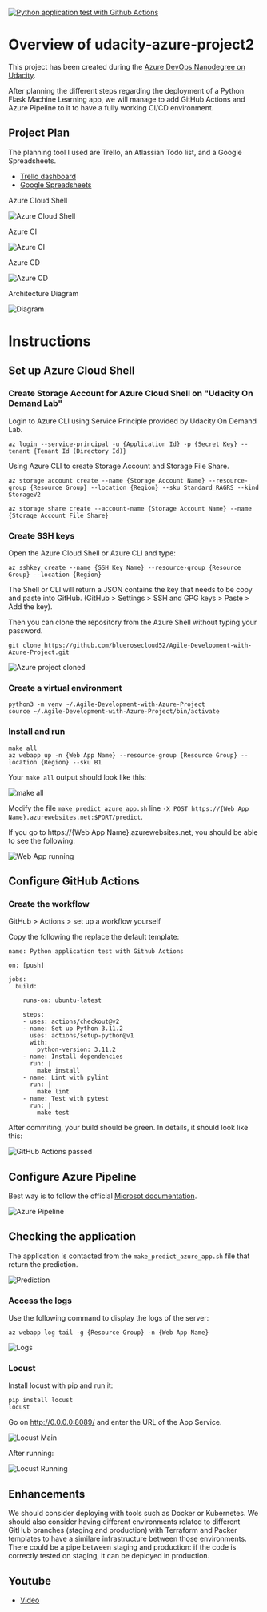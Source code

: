 [![Python application test with Github Actions](https://github.com/bluerosecloud52/Agile-Development-with-Azure-Project/actions/workflows/pythonapp.yml/badge.svg)](https://github.com/bluerosecloud52/Agile-Development-with-Azure-Project/actions/workflows/pythonapp.yml)

# Overview of udacity-azure-project2

This project has been created during the [Azure DevOps Nanodegree on Udacity](https://www.udacity.com/course/cloud-devops-using-microsoft-azure-nanodegree--nd082).

After planning the different steps regarding the deployment of a Python Flask Machine Learning app, we will manage to add GitHub Actions and Azure Pipeline to it to have a fully working CI/CD environment.

## Project Plan

The planning tool I used are Trello, an Atlassian Todo list, and a Google Spreadsheets.

* [Trello dashboard](https://trello.com/b/N4n2WxWE/udacity-azure-devops-project-2)
* [Google Spreadsheets](https://docs.google.com/spreadsheets/d/1c9QQ_uZhxDJftm1akvgTQ2NzjPdrvcYQ4beOr9RbZg0/edit?usp=sharing)

Azure Cloud Shell

![Azure Cloud Shell](https://video.udacity-data.com/topher/2020/August/5f344440_azure-cloud-shell/azure-cloud-shell.png)

Azure CI

![Azure CI](https://video.udacity-data.com/topher/2020/August/5f34465d_ci-diagram/ci-diagram.png)

Azure CD

![Azure CD](https://video.udacity-data.com/topher/2020/August/5f3447ab_cd-diagram/cd-diagram.png)

Architecture Diagram

![Diagram](https://github.com/bluerosecloud52/Agile-Development-with-Azure-Project/raw/main/screenshots/12-architecture-diagram.png)

# Instructions

## Set up Azure Cloud Shell

### Create Storage Account for Azure Cloud Shell on "Udacity On Demand Lab"

Login to Azure CLI using Service Principle provided by Udacity On Demand Lab.
```
az login --service-principal -u {Application Id} -p {Secret Key} --tenant {Tenant Id (Directory Id)}
```
Using Azure CLI to create Storage Account and Storage File Share.
```
az storage account create --name {Storage Account Name} --resource-group {Resource Group} --location {Region} --sku Standard_RAGRS --kind StorageV2

az storage share create --account-name {Storage Account Name} --name {Storage Account File Share}
```

### Create SSH keys

Open the Azure Cloud Shell or Azure CLI and type:

```
az sshkey create --name {SSH Key Name} --resource-group {Resource Group} --location {Region}
```

The Shell or CLI will return a JSON contains the key that needs to be copy and paste into GitHub.
(GitHub > Settings > SSH and GPG keys > Paste > Add the key).

Then you can clone the repository from the Azure Shell without typing your password.

```
git clone https://github.com/bluerosecloud52/Agile-Development-with-Azure-Project.git
```

![Azure project cloned](https://github.com/bluerosecloud52/Agile-Development-with-Azure-Project/raw/main/screenshots/1-azure-cloud-shell-clone-git.png)

### Create a virtual environment

```
python3 -m venv ~/.Agile-Development-with-Azure-Project
source ~/.Agile-Development-with-Azure-Project/bin/activate
```

### Install and run

```
make all
az webapp up -n {Web App Name} --resource-group {Resource Group} --location {Region} --sku B1
```

Your `make all` output should look like this:

![make all](https://github.com/bluerosecloud52/Agile-Development-with-Azure-Project/raw/main/screenshots/2-make-all.png)


Modify the file `make_predict_azure_app.sh` line `-X POST https://{Web App Name}.azurewebsites.net:$PORT/predict`.

If you go to https://{Web App Name}.azurewebsites.net, you should be able to see the following:

![Web App running](https://github.com/bluerosecloud52/Agile-Development-with-Azure-Project/raw/main/screenshots/4-web-app-running.png)

## Configure GitHub Actions

### Create the workflow

GitHub > Actions > set up a workflow yourself

Copy the following the replace the default template:

```
name: Python application test with Github Actions

on: [push]

jobs:
  build:

    runs-on: ubuntu-latest

    steps:
    - uses: actions/checkout@v2
    - name: Set up Python 3.11.2
      uses: actions/setup-python@v1
      with:
        python-version: 3.11.2
    - name: Install dependencies
      run: |
        make install
    - name: Lint with pylint
      run: |
        make lint
    - name: Test with pytest
      run: |
        make test
```

After commiting, your build should be green. In details, it should look like this:

![GitHub Actions passed](https://github.com/bluerosecloud52/Agile-Development-with-Azure-Project/raw/main/screenshots/3-github-actions-pass.png)

## Configure Azure Pipeline

Best way is to follow the official [Microsot documentation](https://docs.microsoft.com/en-us/azure/devops/pipelines/ecosystems/python-webapp?view=azure-devops).

![Azure Pipeline](https://github.com/bluerosecloud52/Agile-Development-with-Azure-Project/raw/main/screenshots/5-azure-pipelines-pass.png)

## Checking the application

The application is contacted from the `make_predict_azure_app.sh` file that return the prediction.

![Prediction](https://github.com/bluerosecloud52/Agile-Development-with-Azure-Project/raw/main/screenshots/9-prediction-result.png)

### Access the logs

Use the following command to display the logs of the server:

```
az webapp log tail -g {Resource Group} -n {Web App Name}
```

![Logs](https://github.com/bluerosecloud52/Agile-Development-with-Azure-Project/raw/main/screenshots/6-web-app-logs.png)

### Locust

Install locust with pip and run it:

```
pip install locust
locust
```

Go on http://0.0.0.0:8089/ and enter the URL of the App Service.

![Locust Main](https://github.com/bluerosecloud52/Agile-Development-with-Azure-Project/raw/main/screenshots/7-locust.png)

After running:

![Locust Running](https://github.com/bluerosecloud52/Agile-Development-with-Azure-Project/raw/main/screenshots/8-locus-success.png)

## Enhancements

We should consider deploying with tools such as Docker or Kubernetes.
We should also consider having different environments related to different GitHub branches (staging and production) with Terraform and Packer templates to have a similare infrastructure between those environments. There could be a pipe between staging and production: if the code is correctly tested on staging, it can be deployed in production.

## Youtube
* [Video](https://www.youtube.com/watch?v=BiZLDtdkv8Y)